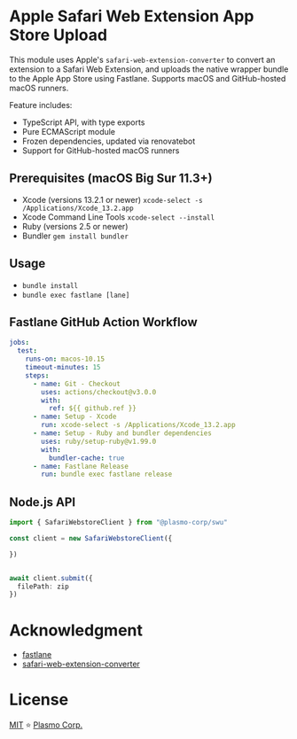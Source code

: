 # Apple Safari Web Extension App Store Upload

This module uses Apple's `safari-web-extension-converter` to convert an extension to a Safari Web Extension, and uploads the native wrapper bundle to the Apple App Store using Fastlane. Supports macOS and GitHub-hosted macOS runners.

Feature includes:
- TypeScript API, with type exports
- Pure ECMAScript module
- Frozen dependencies, updated via renovatebot
- Support for GitHub-hosted macOS runners

## Prerequisites (macOS Big Sur 11.3+)
- Xcode (versions 13.2.1 or newer) ```xcode-select -s /Applications/Xcode_13.2.app```
- Xcode Command Line Tools ```xcode-select --install```
- Ruby (versions 2.5 or newer)
- Bundler ```gem install bundler```

## Usage
- ```bundle install```
- ```bundle exec fastlane [lane]```

## Fastlane GitHub Action Workflow
```yaml
jobs:
  test:
    runs-on: macos-10.15
    timeout-minutes: 15
    steps:
      - name: Git - Checkout
        uses: actions/checkout@v3.0.0
        with:
          ref: ${{ github.ref }}
      - name: Setup - Xcode
        run: xcode-select -s /Applications/Xcode_13.2.app
      - name: Setup - Ruby and bundler dependencies
        uses: ruby/setup-ruby@v1.99.0
        with:
          bundler-cache: true
      - name: Fastlane Release
        run: bundle exec fastlane release
```

## Node.js API

```ts
import { SafariWebstoreClient } from "@plasmo-corp/swu"

const client = new SafariWebstoreClient({

})


await client.submit({
  filePath: zip
})
```

# Acknowledgment
- [fastlane](https://docs.fastlane.tools/)
- [safari-web-extension-converter](https://developer.apple.com/documentation/safariservices/safari_web_extensions/converting_a_web_extension_for_safari)

# License

[MIT](./license) ⭐ [Plasmo Corp.](https://plasmo.com)
